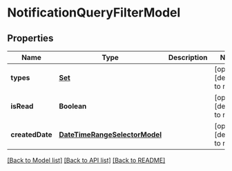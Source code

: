 # NotificationQueryFilterModel
## Properties

| Name | Type | Description | Notes |
|------------ | ------------- | ------------- | -------------|
| **types** | [**Set**](NotificationTypeModel.md) |  | [optional] [default to null] |
| **isRead** | **Boolean** |  | [optional] [default to null] |
| **createdDate** | [**DateTimeRangeSelectorModel**](DateTimeRangeSelectorModel.md) |  | [optional] [default to null] |

[[Back to Model list]](../README.md#documentation-for-models) [[Back to API list]](../README.md#documentation-for-api-endpoints) [[Back to README]](../README.md)


